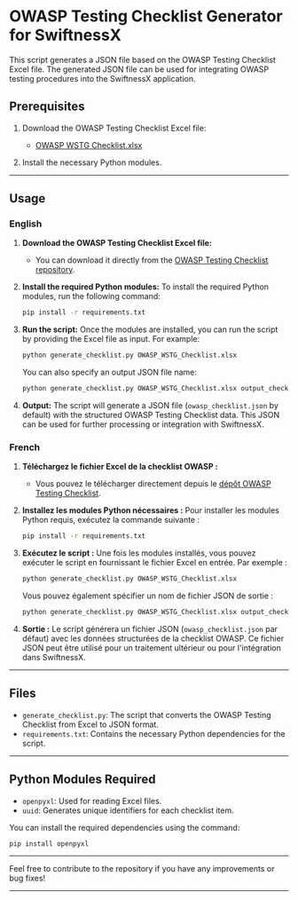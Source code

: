 

# OWASP Testing Checklist Generator for SwiftnessX

This script generates a JSON file based on the OWASP Testing Checklist Excel file. The generated JSON file can be used for integrating OWASP testing procedures into the SwiftnessX application.

## Prerequisites

1. Download the OWASP Testing Checklist Excel file:
   - [OWASP WSTG Checklist.xlsx](https://github.com/tanprathan/OWASP-Testing-Checklist/blob/master/OWASP_WSTG_Checklist.xlsx)

2. Install the necessary Python modules.

---

## Usage

### English

1. **Download the OWASP Testing Checklist Excel file:**
   - You can download it directly from the [OWASP Testing Checklist repository](https://github.com/tanprathan/OWASP-Testing-Checklist/blob/master/OWASP_WSTG_Checklist.xlsx).

2. **Install the required Python modules:**
   To install the required Python modules, run the following command:
   ```bash
   pip install -r requirements.txt
   ```

3. **Run the script:**
   Once the modules are installed, you can run the script by providing the Excel file as input. For example:
   ```bash
   python generate_checklist.py OWASP_WSTG_Checklist.xlsx
   ```

   You can also specify an output JSON file name:
   ```bash
   python generate_checklist.py OWASP_WSTG_Checklist.xlsx output_checklist.json
   ```

4. **Output:**
   The script will generate a JSON file (`owasp_checklist.json` by default) with the structured OWASP Testing Checklist data. This JSON can be used for further processing or integration with SwiftnessX.

### French

1. **Téléchargez le fichier Excel de la checklist OWASP :**
   - Vous pouvez le télécharger directement depuis le [dépôt OWASP Testing Checklist](https://github.com/tanprathan/OWASP-Testing-Checklist/blob/master/OWASP_WSTG_Checklist.xlsx).

2. **Installez les modules Python nécessaires :**
   Pour installer les modules Python requis, exécutez la commande suivante :
   ```bash
   pip install -r requirements.txt
   ```

3. **Exécutez le script :**
   Une fois les modules installés, vous pouvez exécuter le script en fournissant le fichier Excel en entrée. Par exemple :
   ```bash
   python generate_checklist.py OWASP_WSTG_Checklist.xlsx
   ```

   Vous pouvez également spécifier un nom de fichier JSON de sortie :
   ```bash
   python generate_checklist.py OWASP_WSTG_Checklist.xlsx output_checklist.json
   ```

4. **Sortie :**
   Le script générera un fichier JSON (`owasp_checklist.json` par défaut) avec les données structurées de la checklist OWASP. Ce fichier JSON peut être utilisé pour un traitement ultérieur ou pour l'intégration dans SwiftnessX.

---

## Files

- `generate_checklist.py`: The script that converts the OWASP Testing Checklist from Excel to JSON format.
- `requirements.txt`: Contains the necessary Python dependencies for the script.

---

## Python Modules Required

- `openpyxl`: Used for reading Excel files.
- `uuid`: Generates unique identifiers for each checklist item.

You can install the required dependencies using the command:
```bash
pip install openpyxl
```

---

Feel free to contribute to the repository if you have any improvements or bug fixes!

---
